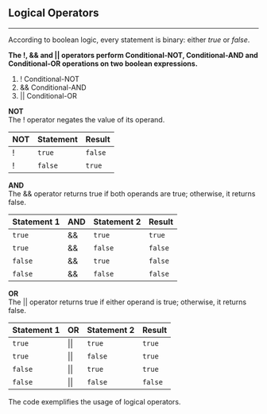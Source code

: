 ## Logical Operators
***
According to boolean logic, every statement is binary: either *true* or *false*.

**The !, && and || operators perform Conditional-NOT, Conditional-AND and Conditional-OR operations on two boolean expressions.**   
1.  ! Conditional-NOT
2. && Conditional-AND
3. || Conditional-OR

**NOT**     
The ! operator negates the value of its operand.

| NOT | Statement | Result |
|---|--------|-------|
| ! | `true`  | `false` |
| ! | `false` | `true` |

**AND**     
The && operator returns true if both operands are true; otherwise, it returns false.

| Statement 1 | AND | Statement 2 | Result |
|-------------|----|-------------|--------|
| `true `       | && | `true`        | `true`   |
| `true `       | && | `false `      |` false ` |
| `false `      | && | `true `       | `false`  |
| `false  `     | && | `false `      | `false`  |


**OR**      
The || operator returns true if either operand is true; otherwise, it returns false.

| Statement 1 | OR            | Statement 2 | Result |
|-------------|---------------|-------------|--------|
| `true`        | &#124;&#124; | `true`        | `true`   |
| `true`        | &#124;&#124;  | `false `      | `true `  |
| `false`       | &#124;&#124;  | `true   `     | `true  ` |
| `false`       | &#124;&#124;  | `false   `    | `false ` |

The code exemplifies the usage of logical operators. 